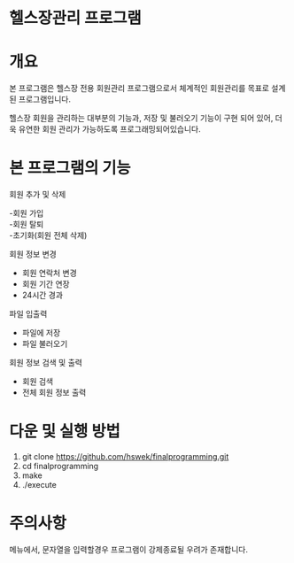 # 헬스장관리 프로그램
# 개요
본 프로그램은 헬스장 전용 회원관리 프로그램으로서 체계적인 회원관리를 목표로 설계된 프로그램입니다.   
  
헬스장 회원을 관리하는 대부분의 기능과, 저장 및 불러오기 기능이 구현 되어 있어, 더욱 유연한  회원 관리가 가능하도록 프로그래밍되어있습니다.  

# 본 프로그램의 기능

회원 추가 및 삭제  
  
-회원 가입   
-회원 탈퇴  
-초기화(회원 전체 삭제) 
  
회원 정보 변경  
  
- 회원 연락처 변경  
- 회원 기간 연장  
- 24시간 경과  
  
파일 입출력  
  
- 파일에 저장  
- 파일 불러오기  
  
회원 정보 검색 및 출력  
  
- 회원 검색  
- 전체 회원 정보 출력  

# 다운 및 실행 방법  
1. git clone https://github.com/hswek/finalprogramming.git  
2. cd finalprogramming  
3. make  
4. ./execute    

# 주의사항  

메뉴에서, 문자열을 입력할경우 프로그램이 강제종료될 우려가 존재합니다.

